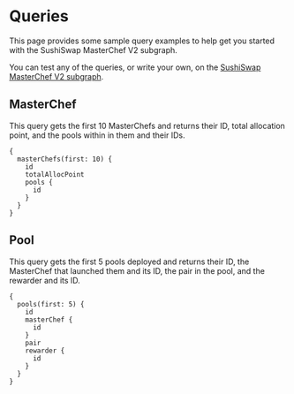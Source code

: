# Queries

This page provides some sample query examples to help get you started with the SushiSwap MasterChef V2 subgraph.

You can test any of the queries, or write your own, on the [SushiSwap MasterChef V2 subgraph](https://thegraph.com/hosted-service/subgraph/sushiswap/master-chefv2).

## MasterChef

This query gets the first 10 MasterChefs and returns their ID, total allocation point, and the pools within in them and their IDs.

```
{
  masterChefs(first: 10) {
    id
    totalAllocPoint
    pools {
      id
    }
  }
}
```

## Pool

This query gets the first 5 pools deployed and returns their ID, the MasterChef that launched them and its ID, the pair in the pool, and the rewarder and its ID.

```
{
  pools(first: 5) {
    id
    masterChef {
      id
    }
    pair
    rewarder {
      id
    }
  }
}
```
